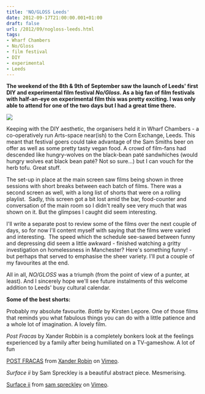 ```yaml
---
title: 'NO/GLOSS Leeds'
date: 2012-09-17T21:00:00.001+01:00
draft: false
url: /2012/09/nogloss-leeds.html
tags: 
- Wharf Chambers
- No/Gloss
- film festival
- DIY
- experimental
- Leeds
---
```


**The weekend of the 8th & 9th of September saw the launch of Leeds' first DIY and experimental film festival _No/Gloss_. As a big fan of film festivals with half-an-eye on experimental film this was pretty exciting. I was only able to attend for one of the two days but I had a great time there.**  
  

[![](https://blogger.googleusercontent.com/img/b/R29vZ2xl/AVvXsEjFIunJ3SAsmH6S6ZdWykuFKJhWvFbKpXAqyS1v6i5-zEFQILJ7DYGRCiF9vYgJ5oinb888L7Ji1RSI6pvMWDx4HwcUIFESPLxbiLpwBzPG0h4U52bhrYPvkSngKNzS2_y73YBQNjDO4Xs/s400/nogloss.jpg)](https://picasaweb.google.com/lh/photo/To_egCB0GMOSW4aGFLVKJu54nN1RycrV_oQh2IHYfkI?feat=embedwebsite)

  
  
Keeping with the DIY aesthetic, the organisers held it in Wharf Chambers - a co-operatively run Arts-space near(ish) to the Corn Exchange, Leeds. This meant that festival goers could take advantage of the Sam Smiths beer on offer as well as some pretty tasty vegan food. A crowd of film-fans had descended like hungry-wolves on the black-bean paté sandwhiches (would hungry wolves eat black bean paté? Not so sure...) but I can vouch for the herb tofu. Great stuff.  
  
The set-up in place at the main screen saw films being shown in three sessions with short breaks between each batch of films. There was a second screen as well, with a long list of shorts that were on a rolling playlist.  Sadly, this screen got a bit lost amid the bar, food-counter and conversation of the main room so I didn't really see very much that was shown on it. But the glimpses I caught did seem interesting.  
  
I'll write a separate post to review some of the films over the next couple of days, so for now I'll content myself with saying that the films were varied and interesting.  The speed which the schedule see-sawed between funny and depressing did seem a little awkward - finished watching a gritty investigation on homelessness in Manchester? Here's something funny! - but perhaps that served to emphasise the sheer variety. I'll put a couple of my favourites at the end.  
  
All in all, _NO/GLOSS_ was a triumph (from the point of view of a punter, at least). And I sincerely hope we'll see future instalments of this welcome addition to Leeds' busy cultural calendar.  
  
**Some of the best shorts:**  
  
Probably my absolute favourite. _Bottle_ by Kirsten Lepore. One of those films that reminds you what fabulous things you can do with a little patience and a whole lot of imagination. A lovely film.  
  
  
  
  
_Post Fracas_ by Xander Robbin is a completely bonkers look at the feelings experienced by a family after being humiliated on a TV-gameshow. A lot of fun  
  
[POST FRACAS](http://vimeo.com/33511609) from [Xander Robin](http://vimeo.com/xanderrobin) on [Vimeo](http://vimeo.com/).  
  
  

  
_Surface ii_ by Sam Spreckley is a beautiful abstract piece. Mesmerising.  
  
[Surface ii](http://vimeo.com/35786089) from [sam spreckley](http://vimeo.com/samspreckley) on [Vimeo](http://vimeo.com/).